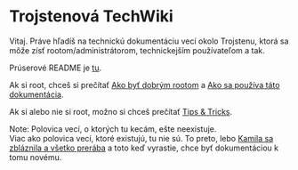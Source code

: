 Trojstenová TechWiki
====================

Vitaj. Práve hľadíš na technickú dokumentáciu vecí okolo Trojstenu, ktorá sa môže zísť rootom/administrátorom, technickejším používateľom a tak.

Prúserové README je [tu](pruser.md).

Ak si root, chceš si prečítať [Ako byť dobrým rootom](meta/dobry_root.md) a [Ako sa používa táto dokumentácia](meta/wiki.md).

Ak si alebo nie si root, možno si chceš prečítať [Tips & Tricks](tips.md).

Note:
Polovica vecí, o ktorých tu kecám, ešte neexistuje.  
Viac ako polovica vecí, ktoré existujú, tu nie sú.
To preto, lebo [Kamila sa zbláznila a všetko prerába](meta/gut.md) a toto keď vyrastie, chce byť dokumentáciou k tomu novému.
